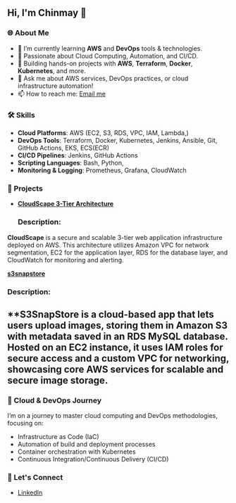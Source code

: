 ## Hi, I'm Chinmay 👋

### 🌐 About Me
- 🌱 I’m currently learning **AWS** and **DevOps** tools & technologies.
- 🚀 Passionate about Cloud Computing, Automation, and CI/CD.
- 🎯 Building hands-on projects with **AWS**, **Terraform**, **Docker**, **Kubernetes**, and more.
- 💬 Ask me about AWS services, DevOps practices, or cloud infrastructure automation!
- 📫 How to reach me: [Email me](chavanchinmay2424@gmail.com)

### 🛠️ Skills
- **Cloud Platforms**: AWS (EC2, S3, RDS, VPC, IAM, Lambda,)
- **DevOps Tools**: Terraform, Docker, Kubernetes, Jenkins, Ansible, Git, GitHub Actions, EKS, ECS(ECR)
- **CI/CD Pipelines**: Jenkins, GitHub Actions
- **Scripting Languages**: Bash, Python,
- **Monitoring & Logging**: Prometheus, Grafana, CloudWatch

### 📂 Projects

- **[CloudScape 3-Tier Architecture](https://github.com/chinmay-2402/Three-tier.git)**  
  ### Description:
**CloudScape** is a secure and scalable 3-tier web application infrastructure deployed on AWS. This architecture utilizes Amazon VPC for network segmentation, EC2 for the application layer, RDS for the database layer, and CloudWatch for monitoring and alerting.

 **[s3snapstore](https://github.com/chinmay-2402/image-upload-project.git)**  
  ### Description:
**S3SnapStore is a cloud-based app that lets users upload images, storing them in Amazon S3 with metadata saved in an RDS MySQL database. Hosted on an EC2 instance, it uses IAM roles for secure access and a custom VPC for networking, showcasing core AWS services for scalable and secure image storage.
---

### 🚀 Cloud & DevOps Journey
I’m on a journey to master cloud computing and DevOps methodologies, focusing on:
- Infrastructure as Code (IaC)
- Automation of build and deployment processes
- Container orchestration with Kubernetes
- Continuous Integration/Continuous Delivery (CI/CD)

### 🌟 Let's Connect
- [LinkedIn](linkedin.com/in/chinmay-chavan-134305312)


